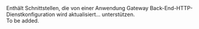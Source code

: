 <Namespace Name="Microsoft.Azure.Management.Network.Fluent.ApplicationGatewayBackendHttpConfiguration.Update">
  <Docs>
    <summary>Enthält Schnittstellen, die von einer Anwendung Gateway Back-End-HTTP-Dienstkonfiguration wird aktualisiert... unterstützen.</summary> 
    <remarks>To be added.</remarks>
  </Docs>
</Namespace>
